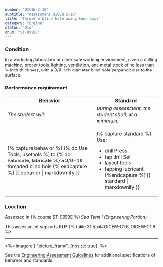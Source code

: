 ```yaml
---
number: "OICEW-2-1B"
subtitle: "Assessment OICEW-2-1B"
title: "Thread a blind hole using hand taps"
category: "Engine"
status: "Old"
cnum: "ST-0999E"
---
```

### Condition

In a workshop/laboratory or other safe working environment, given a drilling machine, proper tools, lighting, ventilation, and metal stock of no less than 1- inch thickness, with a 3/8 inch diameter blind hole perpendicular to the surface.

### Performance requirement 

<table width='100%' class='Guidelines'>
 <thead>
 <tr>
     <th class='thirty'>Behavior</th>
     <th class='seventy'>Standard</th>
 </tr>
 <tr>
     <td><em>The student will:</em></td>
     <td><em>During assessment, the student shall, at a minimum:</em></td>
 </tr>
 </thead>
 <tbody>
 

<tr><td>

{% capture behavior %}
{% do Use Tools, usetools %} to {% do Fabricate, fabricate %} a 3/8-16 threaded blind hole
{% endcapture %}
{{ behavior | markdownify }}

</td><td>

{% capture standard %}
Use:

  * drill Press
  * tap drill Set
  * layout tools
  * tapping lubricant
{%endcapture %}
{{ standard | markdownify }}

</td></tr>



 </tbody>
 </table>

### Location

Assessed in  {% course  ST-0999E %}  *Sea Term I (Engineering Portion)*.

This assessment supports KUP {% table 31.html#OICEW-C1.6, OICEW-C1.6 %}

***

<%= imageref( "picture_frame", {nosize: true}) %>

See the [Engineering Assessment Guidelines](guidelines) for additional specifications of behavior and standards.